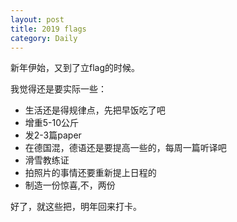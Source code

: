 ```yaml
---
layout: post
title: 2019 flags
category: Daily
---
```


新年伊始，又到了立flag的时候。  

我觉得还是要实际一些：  
- 生活还是得规律点，先把早饭吃了吧
- 增重5-10公斤
- 发2-3篇paper
- 在德国混，德语还是要提高一些的，每周一篇听译吧
- 滑雪教练证
- 拍照片的事情还要重新提上日程的
- 制造一份惊喜,不，两份

好了，就这些把，明年回来打卡。


